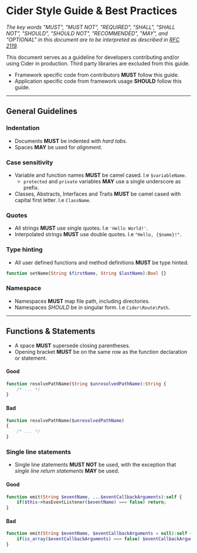 [RFC 2119]: http://www.ietf.org/rfc/rfc2119.txt

# Cider Style Guide & Best Practices

_The key words "MUST", "MUST NOT", "REQUIRED", "SHALL", "SHALL NOT", "SHOULD", "SHOULD NOT", "RECOMMENDED", "MAY", and "OPTIONAL" in this document are to be interpreted as described in [RFC 2119][]._

This document serves as a guideline for developers contributing and/or using Cider in production. Third party libraries are excluded from this guide.

* Framework specific code from contributors **MUST** follow this guide.
* Application specific code from framework usage **SHOULD** follow this guide.


---


## General Guidelines


### Indentation

* Documents **MUST** be indented with _hard tabs_.
* Spaces **MAY** be used for _alignment_.


### Case sensitivity

* Variable and function names **MUST** be camel cased. I.e `$variableName`.
  * `protected` and `private` variables **MAY** use a single underscore as prefix.
* Classes, Abstracts, Interfaces and Traits **MUST** be camel cased with capital first letter. I.e `ClassName`.


### Quotes

* All strings **MUST** use single quotes. I.e `'Hello World!'`.
* Interpolated strings **MUST** use double quotes. I.e `"Hello, {$name}!"`.


### Type hinting

* All user defined functions and method definitions **MUST** be type hinted.

```php
function setName(String $firstName, String $lastName):Bool {}
```


### Namespace

* Namespaces **MUST** map file path, including directories.
* Namespaces _SHOULD_ be in singular form. I.e `Cider\Route\Path`.


---


## Functions & Statements

* A space **MUST** supersede closing parentheses.
* Opening bracket **MUST** be on the same row as the function declaration or statement.

#### Good

```php
function resolvePathName(String $unresolvedPathName):String {
	/* ... */
}
```

#### Bad

```php
function resolvePathName($unresolvedPathName)
{
	/* ... */
}
```

### Single line statements

* Single line statements **MUST NOT** be used, with the exception that _single line return statements_ **MAY** be used.

#### Good

```php
function emit(String $eventName, ...$eventCallbackArguments):self {
	if($this->hasEventListener($eventName) === false) return;
}
```

#### Bad

```php
function emit(String $eventName, $eventCallbackArguments = null):self {
	if(is_array($eventCallbackArguments) === false) $eventCallbackArguments = [];
}
```